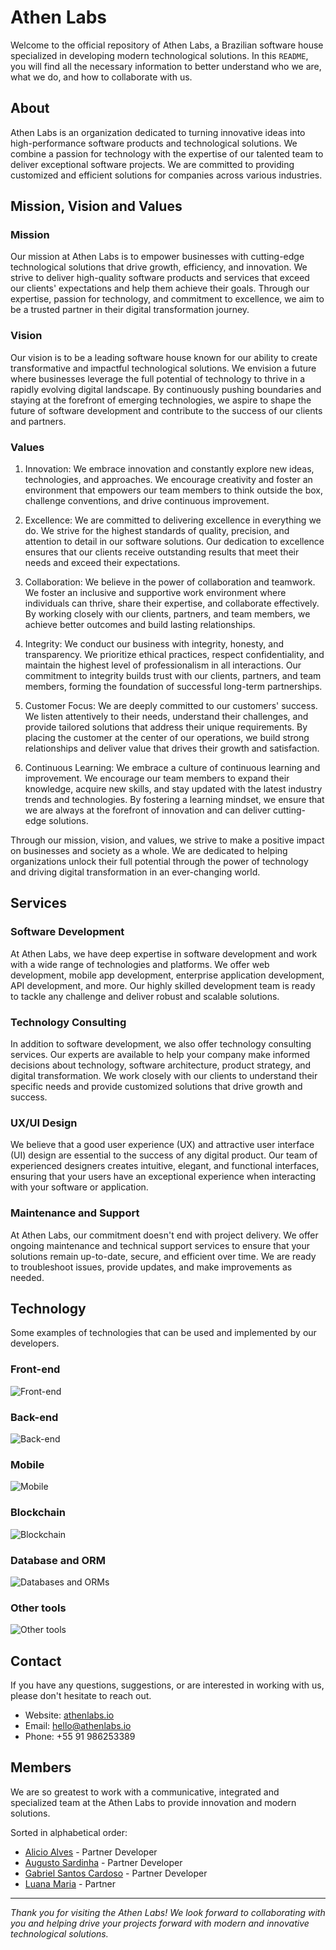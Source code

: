 # Athen Labs

Welcome to the official repository of Athen Labs, a Brazilian software house specialized in developing modern technological solutions. In this `README`, you will find all the necessary information to better understand who we are, what we do, and how to collaborate with us.

## About

Athen Labs is an organization dedicated to turning innovative ideas into high-performance software products and technological solutions. We combine a passion for technology with the expertise of our talented team to deliver exceptional software projects. We are committed to providing customized and efficient solutions for companies across various industries.

## Mission, Vision and Values

### Mission

Our mission at Athen Labs is to empower businesses with cutting-edge technological solutions that drive growth, efficiency, and innovation. We strive to deliver high-quality software products and services that exceed our clients' expectations and help them achieve their goals. Through our expertise, passion for technology, and commitment to excellence, we aim to be a trusted partner in their digital transformation journey.

### Vision

Our vision is to be a leading software house known for our ability to create transformative and impactful technological solutions. We envision a future where businesses leverage the full potential of technology to thrive in a rapidly evolving digital landscape. By continuously pushing boundaries and staying at the forefront of emerging technologies, we aspire to shape the future of software development and contribute to the success of our clients and partners.

### Values

1. Innovation: We embrace innovation and constantly explore new ideas, technologies, and approaches. We encourage creativity and foster an environment that empowers our team members to think outside the box, challenge conventions, and drive continuous improvement.

2. Excellence: We are committed to delivering excellence in everything we do. We strive for the highest standards of quality, precision, and attention to detail in our software solutions. Our dedication to excellence ensures that our clients receive outstanding results that meet their needs and exceed their expectations.

3. Collaboration: We believe in the power of collaboration and teamwork. We foster an inclusive and supportive work environment where individuals can thrive, share their expertise, and collaborate effectively. By working closely with our clients, partners, and team members, we achieve better outcomes and build lasting relationships.

4. Integrity: We conduct our business with integrity, honesty, and transparency. We prioritize ethical practices, respect confidentiality, and maintain the highest level of professionalism in all interactions. Our commitment to integrity builds trust with our clients, partners, and team members, forming the foundation of successful long-term partnerships.

5. Customer Focus: We are deeply committed to our customers' success. We listen attentively to their needs, understand their challenges, and provide tailored solutions that address their unique requirements. By placing the customer at the center of our operations, we build strong relationships and deliver value that drives their growth and satisfaction.

6. Continuous Learning: We embrace a culture of continuous learning and improvement. We encourage our team members to expand their knowledge, acquire new skills, and stay updated with the latest industry trends and technologies. By fostering a learning mindset, we ensure that we are always at the forefront of innovation and can deliver cutting-edge solutions.

Through our mission, vision, and values, we strive to make a positive impact on businesses and society as a whole. We are dedicated to helping organizations unlock their full potential through the power of technology and driving digital transformation in an ever-changing world.

## Services

### Software Development

At Athen Labs, we have deep expertise in software development and work with a wide range of technologies and platforms. We offer web development, mobile app development, enterprise application development, API development, and more. Our highly skilled development team is ready to tackle any challenge and deliver robust and scalable solutions.

### Technology Consulting

In addition to software development, we also offer technology consulting services. Our experts are available to help your company make informed decisions about technology, software architecture, product strategy, and digital transformation. We work closely with our clients to understand their specific needs and provide customized solutions that drive growth and success.

### UX/UI Design

We believe that a good user experience (UX) and attractive user interface (UI) design are essential to the success of any digital product. Our team of experienced designers creates intuitive, elegant, and functional interfaces, ensuring that your users have an exceptional experience when interacting with your software or application.

### Maintenance and Support

At Athen Labs, our commitment doesn't end with project delivery. We offer ongoing maintenance and technical support services to ensure that your solutions remain up-to-date, secure, and efficient over time. We are ready to troubleshoot issues, provide updates, and make improvements as needed.

## Technology

Some examples of technologies that can be used and implemented by our developers.

### Front-end

<img src="https://skills.thijs.gg/icons?i=html,css,js,ts,jquery,sass,tailwindcss,bootstrap,angular,react,next,vuejs,nuxtjs,svelte,astro,jest" alt="Front-end" />

### Back-end

<img src="https://skills.thijs.gg/icons?i=js,ts,nodejs,express,nestjs,php,laravel,java,maven,spring,python,django,elixir,golang,docker,aws,gcp,firebase,supabase" alt="Back-end" />

### Mobile

<img src="https://skills.thijs.gg/icons?i=html,css,js,ts,sass,tailwindcss,react,java,kotlin,swift" alt="Mobile" />

### Blockchain

<img src="https://skills.thijs.gg/icons?i=js,ts,golang,solidity,nodejs,linux" alt="Blockchain" />

### Database and ORM

<img src="https://skills.thijs.gg/icons?i=mysql,postgresql,sqlite,mongodb,redis,sequelize,prisma" alt="Databases and ORMs" />

### Other tools

<img src="https://skills.thijs.gg/icons?i=linux,vscode,postman,bash,python,r,c,wordpress,git,github,gitlab,figma,gulp,webpack,rollupjs,vite" alt="Other tools" />

## Contact

If you have any questions, suggestions, or are interested in working with us, please don't hesitate to reach out.

- Website: [athenlabs.io](https://athenlabs.io)
- Email: [hello@athenlabs.io](mailto:hello@athenlabs.io)
- Phone: +55 91 986253389

## Members

We are so greatest to work with a communicative, integrated and specialized team at the Athen Labs to provide innovation and modern solutions.

Sorted in alphabetical order:

- [Alicio Alves](https://github.com/alicioalves) - Partner Developer
- [Augusto Sardinha](https://github.com/augustosardinha) - Partner Developer
- [Gabriel Santos Cardoso](https://github.com/eng-gabrielscardoso) - Partner Developer
- [Luana Maria](https://github.com/Soonas) - Partner

---

_Thank you for visiting the Athen Labs! We look forward to collaborating with you and helping drive your projects forward with modern and innovative technological solutions._
